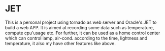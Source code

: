 # JET
This is a personal project using tornado as web server and Oracle's JET to build a web APP.
It is aimed at recording some data such as temperature, compute cpu'usage etc. 
For further, it can be used as a home control center which can control lamp, air-cond. according to the time, lightness and temperature,  it also my have other features like above.

